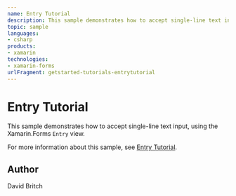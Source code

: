 ```yaml
---
name: Entry Tutorial
description: This sample demonstrates how to accept single-line text input, using the Xamarin.Forms Entry view. For more information about this sample, see Entry Tutorial.
topic: sample
languages:
- csharp
products:
- xamarin
technologies:
- xamarin-forms
urlFragment: getstarted-tutorials-entrytutorial
---
```

Entry Tutorial
==============

This sample demonstrates how to accept single-line text input, using the Xamarin.Forms `Entry` view.

For more information about this sample, see [Entry Tutorial](https://docs.microsoft.com/xamarin/get-started/tutorials/entry/).

Author
------

David Britch
